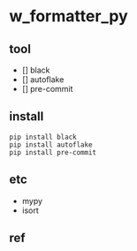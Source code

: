 # w_formatter_py

## tool
- [] black
- [] autoflake
- [] pre-commit

## install
```
pip install black
pip install autoflake
pip install pre-commit
```

## etc
- mypy
- isort

## ref

